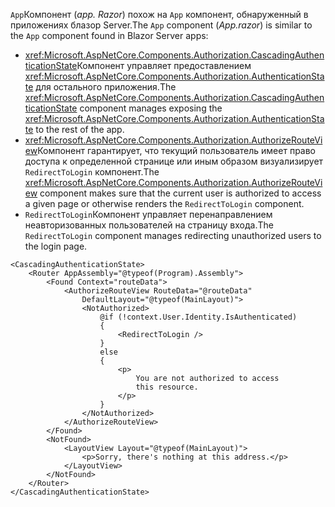 <span data-ttu-id="2836d-101">`App`Компонент (*app. Razor*) похож на `App` компонент, обнаруженный в приложениях блазор Server.</span><span class="sxs-lookup"><span data-stu-id="2836d-101">The `App` component (*App.razor*) is similar to the `App` component found in Blazor Server apps:</span></span>

* <span data-ttu-id="2836d-102"><xref:Microsoft.AspNetCore.Components.Authorization.CascadingAuthenticationState>Компонент управляет предоставлением <xref:Microsoft.AspNetCore.Components.Authorization.AuthenticationState> для остального приложения.</span><span class="sxs-lookup"><span data-stu-id="2836d-102">The <xref:Microsoft.AspNetCore.Components.Authorization.CascadingAuthenticationState> component manages exposing the <xref:Microsoft.AspNetCore.Components.Authorization.AuthenticationState> to the rest of the app.</span></span>
* <span data-ttu-id="2836d-103"><xref:Microsoft.AspNetCore.Components.Authorization.AuthorizeRouteView>Компонент гарантирует, что текущий пользователь имеет право доступа к определенной странице или иным образом визуализирует `RedirectToLogin` компонент.</span><span class="sxs-lookup"><span data-stu-id="2836d-103">The <xref:Microsoft.AspNetCore.Components.Authorization.AuthorizeRouteView> component makes sure that the current user is authorized to access a given page or otherwise renders the `RedirectToLogin` component.</span></span>
* <span data-ttu-id="2836d-104">`RedirectToLogin`Компонент управляет перенаправлением неавторизованных пользователей на страницу входа.</span><span class="sxs-lookup"><span data-stu-id="2836d-104">The `RedirectToLogin` component manages redirecting unauthorized users to the login page.</span></span>

```razor
<CascadingAuthenticationState>
    <Router AppAssembly="@typeof(Program).Assembly">
        <Found Context="routeData">
            <AuthorizeRouteView RouteData="@routeData" 
                DefaultLayout="@typeof(MainLayout)">
                <NotAuthorized>
                    @if (!context.User.Identity.IsAuthenticated)
                    {
                        <RedirectToLogin />
                    }
                    else
                    {
                        <p>
                            You are not authorized to access 
                            this resource.
                        </p>
                    }
                </NotAuthorized>
            </AuthorizeRouteView>
        </Found>
        <NotFound>
            <LayoutView Layout="@typeof(MainLayout)">
                <p>Sorry, there's nothing at this address.</p>
            </LayoutView>
        </NotFound>
    </Router>
</CascadingAuthenticationState>
```
